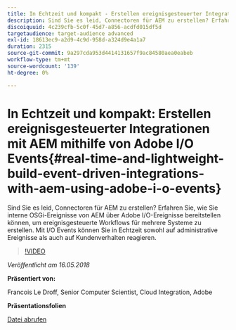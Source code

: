 ```yaml
---
title: In Echtzeit und kompakt - Erstellen ereignisgesteuerter Integrationen mit AEM mithilfe von Adobe I/O Events
description: Sind Sie es leid, Connectoren für AEM zu erstellen? Erfahren Sie, wie Sie interne OSGi-Ereignisse von AEM über Adobe I/O-Ereignisse bereitstellen können, um ereignisgesteuerte Workflows für mehrere Systeme zu erstellen. Mit I/O Events können Sie in Echtzeit sowohl auf administrative Ereignisse als auch auf Kundenverhalten reagieren.
discoiquuid: 4c239cfb-5c0f-45d7-a856-acdfd015df5d
targetaudience: target-audience advanced
exl-id: 18613ec9-a2d9-4c9d-958d-a324d9e4a1a7
duration: 2315
source-git-commit: 9a297cda953d4414131657f9ac84580aea0eabeb
workflow-type: tm+mt
source-wordcount: '139'
ht-degree: 0%

---
```


# In Echtzeit und kompakt: Erstellen ereignisgesteuerter Integrationen mit AEM mithilfe von Adobe I/O Events{#real-time-and-lightweight-build-event-driven-integrations-with-aem-using-adobe-i-o-events}

Sind Sie es leid, Connectoren für AEM zu erstellen? Erfahren Sie, wie Sie interne OSGi-Ereignisse von AEM über Adobe I/O-Ereignisse bereitstellen können, um ereignisgesteuerte Workflows für mehrere Systeme zu erstellen. Mit I/O Events können Sie in Echtzeit sowohl auf administrative Ereignisse als auch auf Kundenverhalten reagieren.

>[!VIDEO](https://video.tv.adobe.com/v/22501/?quality=9)

*Veröffentlicht am 16.05.2018*

**Präsentiert von:**

Francois Le Droff, Senior Computer Scientist, Cloud Integration, Adobe

**Präsentationsfolien**

[Datei abrufen](assets/gem-2018-05-aem-events.pdf)

<!--
[Get back to the Overview](https://helpx.adobe.com/de/experience-manager/kt/eseminars/gems/aem-index.html)
-->
